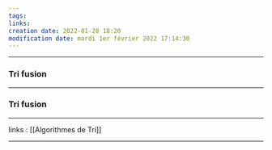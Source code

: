 ```yaml
---
tags:
links:
creation date: 2022-01-28 18:20
modification date: mardi 1er février 2022 17:14:30
---
```


---

### **<div class="center"> Tri fusion </div>**

---

### Tri fusion


---

links : [[Algorithmes de Tri]]

---
